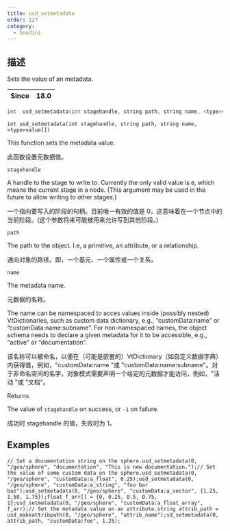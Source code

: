 ```yaml
---
title: usd_setmetadata
order: 127
category:
  - houdini
---
```

    
## 描述

Sets the value of an metadata.

| Since | 18.0 |
| ----- | ---- |

```c
int  usd_setmetadata(int stagehandle, string path, string name, <type>value)
```

`int usd_setmetadata(int stagehandle, string path, string name, <type>value[])`

This function sets the metadata value.

此函数设置元数据值。

`stagehandle`

A handle to the stage to write to. Currently the only valid value is `0`,
which means the current stage in a node. (This argument may be used in the
future to allow writing to other stages.)

一个指向要写入的阶段的句柄。目前唯一有效的值是 0，这意味着在一个节点中的当前阶段。(这个参数将来可能被用来允许写到其他阶段。)

`path`

The path to the object. I.e, a primitive, an attribute, or a relationship.

通向对象的路径。即，一个基元、一个属性或一个关系。

`name`

The metadata name.

元数据的名称。

The name can be namespaced to acces values inside (possibly nested)
VtDictionaries, such as custom data dictionary, e.g., “customData:name” or
“customData:name:subname”. For non-namespaced names, the object schema needs
to declare a given metadata for it to be accessible, e.g., “active” or
“documentation”.

该名称可以被命名，以便在（可能是嵌套的）VtDictionary（如自定义数据字典）内获得值，例如，"customData:name "或
"customData:name:subname"。对于非命名空间的名字，对象模式需要声明一个给定的元数据才能访问，例如，"活动 "或 "文档"。

Returns

The value of `stagehandle` on success, or `-1` on failure.

成功时 stagehandle 的值，失败时为 1。

## Examples

    // Set a documentation string on the sphere.usd_setmetadata(0, "/geo/sphere", "documentation", "This is new documentation.");// Set the value of some custom data on the sphere.usd_setmetadata(0, "/geo/sphere", "customData:a_float", 0.25);usd_setmetadata(0, "/geo/sphere", "customData:a_string", "foo bar baz");usd_setmetadata(0, "/geo/sphere", "customData:a_vector", {1.25, 1.50, 1.75});float f_arr[] = {0, 0.25, 0.5, 0.75, 1};usd_setmetadata(0, "/geo/sphere", "customData:a_float_array", f_arr);// Set the metadata value on an attribute.string attrib_path = usd_makeattribpath(0, "/geo/sphere", "attrib_name");sd_setmetadata(0, attrib_path, "customData:foo", 1.25);
